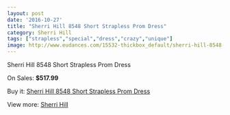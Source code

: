 ```yaml
---
layout: post
date: '2016-10-27'
title: "Sherri Hill 8548 Short Strapless Prom Dress"
category: Sherri Hill
tags: ["strapless","special","dress","crazy","unique"]
image: http://www.eudances.com/15532-thickbox_default/sherri-hill-8548-short-strapless-prom-dress.jpg
---
```

Sherri Hill 8548 Short Strapless Prom Dress

On Sales: **$517.99**
<a href="https://www.eudances.com/en/sherri-hill/4592-sherri-hill-8548-short-strapless-prom-dress.html"><amp-img layout="responsive" width="600" height="600" src="//www.eudances.com/15532-thickbox_default/sherri-hill-8548-short-strapless-prom-dress.jpg" alt="Sherri Hill 8548 Short Strapless Prom Dress 0" /></a>
<a href="https://www.eudances.com/en/sherri-hill/4592-sherri-hill-8548-short-strapless-prom-dress.html"><amp-img layout="responsive" width="600" height="600" src="//www.eudances.com/15533-thickbox_default/sherri-hill-8548-short-strapless-prom-dress.jpg" alt="Sherri Hill 8548 Short Strapless Prom Dress 1" /></a>
<a href="https://www.eudances.com/en/sherri-hill/4592-sherri-hill-8548-short-strapless-prom-dress.html"><amp-img layout="responsive" width="600" height="600" src="//www.eudances.com/15534-thickbox_default/sherri-hill-8548-short-strapless-prom-dress.jpg" alt="Sherri Hill 8548 Short Strapless Prom Dress 2" /></a>

Buy it: [Sherri Hill 8548 Short Strapless Prom Dress](https://www.eudances.com/en/sherri-hill/4592-sherri-hill-8548-short-strapless-prom-dress.html "Sherri Hill 8548 Short Strapless Prom Dress")

View more: [Sherri Hill](https://www.eudances.com/en/80-Sherri-Hill "Sherri Hill")